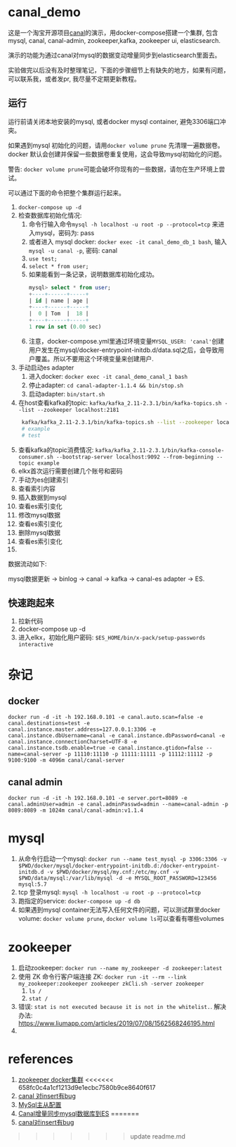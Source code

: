 # canal_demo
这是一个淘宝开源项目[canal](https://github.com/alibaba/canal)的演示，用docker-compose搭建一个集群, 包含mysql, canal, canal-admin, zookeeper,kafka, zookeeper ui, elasticsearch.

演示的功能为通过canal对mysql的数据变动增量同步到elasticsearch里面去。

实验做完以后没有及时整理笔记，下面的步骤细节上有缺失的地方，如果有问题，可以联系我，或者发pr, 我尽量不定期更新教程。

## 运行

运行前请关闭本地安装的mysql, 或者docker mysql container, 避免3306端口冲突。

如果遇到mysql 初始化的问题，请用`docker volume prune` 先清理一遍数据卷。docker 默认会创建并保留一些数据卷重复使用，这会导致mysql初始化的问题。

警告: `docker volume prune`可能会破坏你现有的一些数据，请勿在生产环境上尝试。

可以通过下面的命令把整个集群运行起来。
1. `docker-compose up -d`
1. 检查数据库初始化情况: 
    1. 命令行输入命令`mysql -h localhost -u root -p --protocol=tcp` 来进入mysql，密码为: pass
    2. 或者进入 mysql docker: `docker exec -it canal_demo_db_1 bash`, 输入`mysql -u canal -p`, 密码: canal
    3. `use test;`
    4. `select * from user;`
    5. 如果能看到一条记录，说明数据库初始化成功。
        ~~~sql
        mysql> select * from user;
        +----+------+-----+
        | id | name | age |
        +----+------+-----+
        |  0 | Tom  |  18 |
        +----+------+-----+
        1 row in set (0.00 sec)
        ~~~
    6. 注意，docker-compose.yml里通过环境变量`MYSQL_USER: 'canal'`创建用户发生在mysql/docker-entrypoint-initdb.d/data.sql之后，会导致用户覆盖。所以不要用这个环境变量来创建用户.
2. 手动启动es adapter
    1. 进入docker: `docker exec -it canal_demo_canal_1 bash`
    2. 停止adapter: `cd canal-adapter-1.1.4 && bin/stop.sh`
    3. 启动adapter: `bin/start.sh`
3. 在host查看kafka的topic: `kafka/kafka_2.11-2.3.1/bin/kafka-topics.sh --list --zookeeper localhost:2181`
   ~~~sh
    kafka/kafka_2.11-2.3.1/bin/kafka-topics.sh --list --zookeeper localhost:2181
    # example
    # test
   ~~~
4. 查看kafka的topic消费情况: `kafka/kafka_2.11-2.3.1/bin/kafka-console-consumer.sh --bootstrap-server localhost:9092 --from-beginning --topic example`
5. elkx首次运行需要创建几个账号和密码
6. 手动为es创建索引
7. 查看索引内容
8. 插入数据到mysql
9.  查看es索引变化
10. 修改mysql数据
11. 查看es索引变化
12. 删除mysql数据
13. 查看es索引变化
14. 


数据流动如下: 

mysql数据更新 -> binlog -> canal -> kafka -> canal-es adapter -> ES.

## 快速跑起来

1. 拉新代码
2. docker-compose up -d
3. 进入elkx，初始化用户密码: `$ES_HOME/bin/x-pack/setup-passwords interactive`

# 杂记
## docker


~~~shell
docker run -d -it -h 192.168.0.101 -e canal.auto.scan=false -e canal.destinations=test -e canal.instance.master.address=127.0.0.1:3306 -e canal.instance.dbUsername=canal -e canal.instance.dbPassword=canal -e canal.instance.connectionCharset=UTF-8 -e canal.instance.tsdb.enable=true -e canal.instance.gtidon=false --name=canal-server -p 11110:11110 -p 11111:11111 -p 11112:11112 -p 9100:9100 -m 4096m canal/canal-server
~~~

## canal admin

`docker run -d -it -h 192.168.0.101 -e server.port=8089 -e canal.adminUser=admin -e canal.adminPasswd=admin --name=canal-admin -p 8089:8089 -m 1024m canal/canal-admin:v1.1.4`
# mysql

1. 从命令行启动一个mysql: `docker run --name test_mysql -p 3306:3306 -v $PWD/docker/mysql/docker-entrypoint-initdb.d:/docker-entrypoint-initdb.d -v $PWD/docker/mysql/my.cnf:/etc/my.cnf -v $PWD/data/mysql:/var/lib/mysql -d -e MYSQL_ROOT_PASSWORD=123456  mysql:5.7`
2. tcp 登录mysql: `mysql -h localhost -u root -p --protocol=tcp`
3. 跑指定的service: `docker-compose up -d db`
4. 如果遇到mysql container无法写入任何文件的问题，可以测试群里docker volume: `docker volume prune`, `docker volume ls`可以查看有哪些volumes


# zookeeper

1. 启动zookeeper: `docker run --name my_zookeeper -d zookeeper:latest`
2. 使用 ZK 命令行客户端连接 ZK: `docker run -it --rm --link my_zookeeper:zookeeper zookeeper zkCli.sh -server zookeeper`
    1.  `ls /`
    2.  `stat /`
3.  错误: `stat is not executed because it is not in the whitelist.`.  解决办法: https://www.liumapp.com/articles/2019/07/08/1562568246195.html
4.  

# references

1. [zookeeper docker集群](https://juejin.im/post/5d1c5e5a518825597909bd73)
<<<<<<< 658fc0c4a1cf1213d9e1ecbc7580b9ce8640f617
2. [canal 对insert有bug](https://www.jianshu.com/p/93d9018e2fa1)
3. [MySql主从配置](https://www.jianshu.com/p/b0cf461451fb)
4. [Canal增量同步mysql数据库到ES](https://juejin.im/post/5d0dfec56fb9a07ed064bb6f)
=======
2. [canal对insert有bug](https://www.jianshu.com/p/93d9018e2fa1)
>>>>>>> update readme.md
